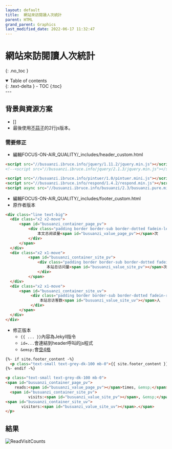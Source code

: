 ```yaml
---
layout: default
title:  網站來訪閱讀人次統計
parent: HTML
grand_parent: Graphics
last_modified_date: 2022-06-17 11:32:47
---
```


# 網站來訪閱讀人次統計

{: .no_toc }

<details open markdown="block">
  <summary>
    Table of contents
  </summary>
  {: .text-delta }
- TOC
{:toc}
</details>
---

## 背景與資源方案

- []
- 最後使用[不蒜子](https://cloud.tencent.com/developer/article/1669144)的2行js版本。
### 需要修正
- 編輯FOCUS-ON-AIR_QUALITY/_includes/header_custom.html


```html
<script src="//busuanzi.ibruce.info/jquery/1.11.2/jquery.min.js"></script>
<!--<script src="//busuanzi.ibruce.info/jquery/2.1.3/jquery.min.js"></script>-->

<script src="//busuanzi.ibruce.info/pintuer/1.0/pintuer.mini.js"></script>
<script src="//busuanzi.ibruce.info/respond/1.4.2/respond.min.js"></script>
<script async src="//busuanzi.ibruce.info/busuanzi/2.3/busuanzi.pure.mini.js"></script>

```
- 編輯FOCUS-ON-AIR_QUALITY/_includes/footer_custom.html
- 原作者版本

```html
<div class="line text-big">
  <div class="x2 x2-move">
      <span id="busuanzi_container_page_pv">
          <div class="padding border border-sub border-dotted fadein-left">
              本文总阅读量<span id="busuanzi_value_page_pv"></span>次
          </div>
      </span>
  </div>
  <div class="x2 x1-move">
          <span id="busuanzi_container_site_pv">
              <div class="padding border border-sub border-dotted fadein-bottom">
                  本站总访问量<span id="busuanzi_value_site_pv"></span>次
              </div>
          </span>
  </div>
  <div class="x2 x1-move">
      <span id="busuanzi_container_site_uv">
           <div class="padding border border-sub border-dotted fadein-right">
               本站总访客数<span id="busuanzi_value_site_uv"></span>人
           </div>
      </span>
  </div>
</div>
```
- 修正版本
  - `{{ ... }}`內容為Jekyll指令
  - `id=...`會連結到header呼叫的js程式
  - `&emsp;`會[空4格](https://www.geeksforgeeks.org/how-to-insert-spaces-tabs-in-text-using-html-css/)
```html
{%- if site.footer_content -%}
  <p class="text-small text-grey-dk-100 mb-0">{{ site.footer_content }}</p>
{%- endif -%}

<p class="text-small text-grey-dk-100 mb-0">
<span id="busuanzi_container_page_pv">
    reads:<span id="busuanzi_value_page_pv"></span>times, &emsp;</span>
  <span id="busuanzi_container_site_pv">
          visits:<span id="busuanzi_value_site_pv"></span>, &emsp;</span>
<span id="busuanzi_container_site_uv">
       visitors:<span id="busuanzi_value_site_uv"></span>.</span>
</p>
```
## 結果

![ReadVisitCounts](https://github.com/sinotec2/Focus-on-Air-Quality/raw/main/assets/images/ReadVisitCounts.PNG)
